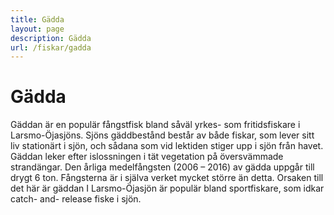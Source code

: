 ```yaml
---
title: Gädda
layout: page
description: Gädda
url: /fiskar/gadda
---
```

# Gädda

Gäddan är en populär fångstfisk bland såväl yrkes- som fritidsfiskare i Larsmo-Öjasjöns. Sjöns gäddbestånd består av både fiskar, som lever sitt liv stationärt i sjön, och sådana som vid lektiden stiger upp i sjön från havet. Gäddan leker efter islossningen i tät vegetation på översvämmade strandängar. Den årliga medelfångsten (2006 – 2016) av gädda uppgår till drygt 6 ton. Fångsterna är i själva verket mycket större än detta. Orsaken till det här är gäddan I Larsmo-Öjasjön är populär bland sportfiskare, som idkar catch- and- release fiske i sjön.